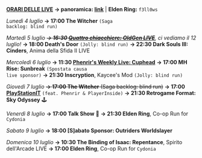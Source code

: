 <b><u>ORARI DELLE LIVE</u></b>
<b>→ panoramica: <a href="https://trello.com/b/iKwdSGf3/sabaku">link</a></b> | <b>Elden Ring:</b> <code>f3ll0ws</code>

<i>Lunedì 4 luglio</i>
<b>→ 17:00 The Witcher</b> <code>(Saga backlog: blind run)</code>

<i>Martedì 5 luglio</i>
<i><s><b>→ 16:30 <a href="https://www.twitch.tv/oldgenproject">Quattro chiacchiere: OldGen LIVE</a></b></s>, ci vediamo il 12 luglio!</i>
<b>→ 18:00 Death's Door</b> <code>(Jolly: blind run)</code>
<b>→ 22:30 Dark Souls III: Cinders</b>, Anima della Sfida II LIVE

<i>Mercoledì 6 luglio</i>
<b>→ 11:30 <a href="https://www.twitch.tv/phenrir_mailoki">Phenrir's Weekly Live: Cuphead</a></b>
<b>→ 17:00 MH Rise: Sunbreak</b> <code>(Spostata causa live sponsor)</code>
<b>→ 21:30 Inscryption</b>, Kaycee's Mod <code>(Jolly: blind run)</code>

<i>Giovedì 7 luglio</i>
<s><b>→ 17:00 The Witcher</b> (Saga backlog: blind run)</s>
<b>→ 17:00 <a href="https://www.twitch.tv/playstation_it">PlayStationIT</a></b> <code>(feat. Phenrir & PlayerInside)</code>
<b>→ 21:30 Retrogame Format: Sky Odyssey</b> 🕹️
  
<i>Venerdì 8 luglio</i>
<b>→ 17:00 Talk Show</b> 🎤
<b>→ 21:30 Elden Ring</b>, Co-op Run for <code>Cydonia</code>

<i>Sabato 9 luglio</i>
<b>→ 18:00 [S]abato Sponsor: Outriders Worldslayer</b>

<i>Domenica 10 luglio</i>
<b>→ 10:30 The Binding of Isaac: Repentance</b>, Spirito dell'Arcade LIVE
<b>→ 17:00 Elden Ring</b>, Co-op Run for <code>Cydonia</code>
